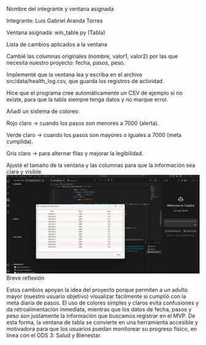 Nombre del integrante y ventana asignada

Integrante: Luis Gabriel Aranda Torres

Ventana asignada: win_table.py (Tabla)

Lista de cambios aplicados a la ventana

Cambié las columnas originales (nombre, valor1, valor2) por las que necesita nuestro proyecto: fecha, pasos, peso.

Implementé que la ventana lea y escriba en el archivo src/data/health_log.csv, que guarda los registros de actividad.

Hice que el programa cree automáticamente un CSV de ejemplo si no existe, para que la tabla siempre tenga datos y no marque error.

Añadí un sistema de colores:

Rojo claro → cuando los pasos son menores a 7000 (alerta).

Verde claro → cuando los pasos son mayores o iguales a 7000 (meta cumplida).

Gris claro → para alternar filas y mejorar la legibilidad.

Ajusté el tamaño de la ventana y las columnas para que la información sea clara y visible.
![foto_camilo](tablasasion5.png)
Breve reflexión

Estos cambios apoyan la idea del proyecto porque permiten a un adulto mayor (nuestro usuario objetivo) visualizar fácilmente si cumplió con la meta diaria de pasos. El uso de colores simples y claros evita confusiones y da retroalimentación inmediata, mientras que los datos de fecha, pasos y peso son justamente la información que buscamos registrar en el MVP.
De esta forma, la ventana de tabla se convierte en una herramienta accesible y motivadora para que los usuarios puedan monitorear su progreso físico, en línea con el ODS 3: Salud y Bienestar.
